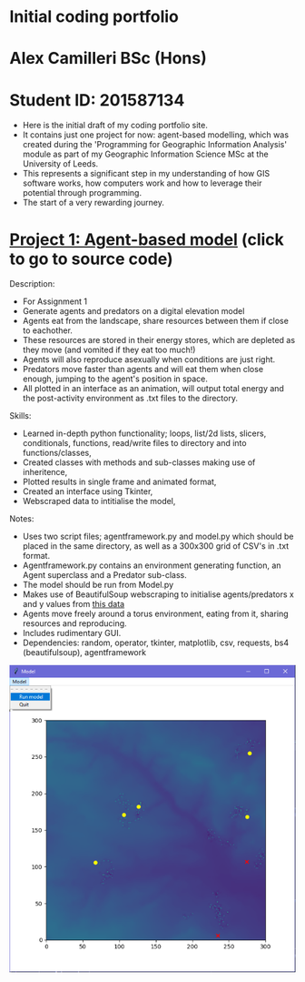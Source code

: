 # Initial coding portfolio
# Alex Camilleri BSc (Hons)
# Student ID: 201587134
* Here is the initial draft of my coding portfolio site.
* It contains just one project for now: agent-based modelling, which was created during the 'Programming for Geographic Information Analysis' module as part of my Geographic Information Science MSc at the University of Leeds.
* This represents a significant step in my understanding of how GIS software works, how computers work and how to leverage their potential through programming.
* The start of a very rewarding journey.

# [Project 1: Agent-based model](https://github.com/Jiinglelocks/Agent-based-modelling/tree/main/Model) (click to go to source code)
Description:
* For Assignment 1
* Generate agents and predators on a digital elevation model
* Agents eat from the landscape, share resources between them if close to eachother.
* These resources are stored in their energy stores, which are depleted as they move (and vomited if they eat too much!)
* Agents will also reproduce asexually when conditions are just right.
* Predators move faster than agents and will eat them when close enough, jumping to the agent's position in space.
* All plotted in an interface as an animation, will output total energy and the post-activity environment as .txt files to the directory.

Skills:
* Learned in-depth python functionality; loops, list/2d lists, slicers, conditionals, functions, read/write files to directory and into functions/classes,
* Created classes with methods and sub-classes making use of inheritence,
* Plotted results in single frame and animated format,
* Created an interface using Tkinter,
* Webscraped data to intitialise the model,

Notes:
* Uses two script files; agentframework.py and model.py which should be placed in the same directory, as well as a 300x300 grid of CSV's in .txt format. 
* Agentframework.py contains an environment generating function, an Agent superclass and a Predator sub-class.
* The model should be run from Model.py
* Makes use of BeautifulSoup webscraping to initialise agents/predators x and y values from [this data](https://jiinglelocks.github.io/Agent-based-modelling/Model/data2.html)
* Agents move freely around a torus environment, eating from it, sharing resources and reproducing.
* Includes rudimentary GUI.
* Dependencies: random, operator, tkinter, matplotlib, csv, requests, bs4 (beautifulsoup), agentframework

![](https://github.com/Jiinglelocks/Agent-based-modelling/blob/main/placeholder.png)


